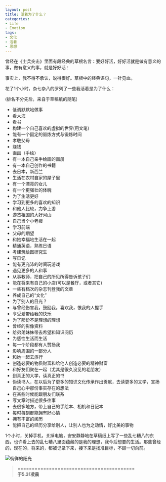 ```yaml
---
layout: post
title: 活着为了什么？
categories:
- Life
- Emotion
tags:
- 文化
- 活着
- 思想
---
```


曾经在《士兵突击》里面有段经典的草根名言：要好好活，好好活就是做有意义的事，做有意义的事，就是好好活！

事实上，我不得不承认，说得很好。草根中的经典语句，一针见血。

花了1个小时，杂七杂八的罗列了一些我活着是为了什么：

(排名不分先后，来自于草稿纸的随笔)

- 低调默默地做事               
- 看大海                      
- 看书                                 
- 构建一个自己喜欢的虚拟的世界(用文笔)                
- 能有一个固定的锻炼方式与锻炼时间                         
- 孝敬父母                             
- 赚钱                                              
- 画画（手绘）                                              
- 有一本自己亲手绘画的画册                                              
- 有一本自己创作的书籍                                              
- 去日本，新西兰                                              
- 生活在农村自家的屋子里                                              
- 有一个漂亮的女儿                                              
- 有一个更强壮的体魄                                              
- 为了生活更好                                              
- 学习到更多的喜欢的知识                                              
- 和他人比较，力争上游                                              
- 游览祖国的大好河山                                              
- 自己当个小老板                                              
- 学习前端                                              
- 父母的期望                                              
- 和她幸福地生活在一起                                              
- 精通英语，熟练日语                                              
- 考建筑绘图研究生                                              
- 写日记                                              
- 能有更充沛的时间玩游戏                                              
- 遇见更多的人和事                                              
- 从事教师，把自己的所见所得告诉孩子们                                              
- 能在将来有自己的小店(可以是餐厅，或者其它)                                              
- 一些有档次的杂志刊登我的文章                                              
- 养成自己的“文化”                                              
- 为了别人的目光？                                              
- 与曾经伤害我，鼓励我，喜欢我，恨我的人握手                                              
- 享受爱带给我的快乐                                              
- 为了那份不是理想的理想                                              
- 曾经的影像资料                                              
- 给弟弟妹妹带去希望和知识阅历                                              
- 为感性生活而生活                                              
- 每一个阶段都有人赞扬我                                              
- 影响周围的一部分人                                              
- 和她一起去旅行                                              
- 创造必要的物质财富和给他人创造必要的精神财富                                              
- 和好友们聚在一起（尤其是很久没见的老朋友）                                              
- 到真正的大学，读真正的书                                              
- 伪读书人，在以后为了更多的知识文化传承作出贡献，去读更多的文学，宣扬自己心中那份事实存在的想法                                              
- 在某些时候能跟朋友们联系                                              
- 写文章时描述很多往事                                              
- 去很多地方，带上自己的手绘本、相机和日记本                                              
- 每时每刻都能拥有好心情                                              
- 拥有丰富的阅历                                              
- 能把自己的经历分享给别人，让别人也为之动情，好比美的事物                                              

1个小时，关掉手机，关掉电脑，安安静静地在草稿纸上写了一些乱七糟八的东西，也许看上去的乱七糟八里面蕴藏的是我的理想，我今后想要的生活。那些曾经的，现在的，将来的，都被记录下来，接下来是找准目标，不顾一切向前。

![徜徉的阳光](http://i.imgur.com/BfvAq.jpg)

> =========================================          
> __于5.31凌晨__     